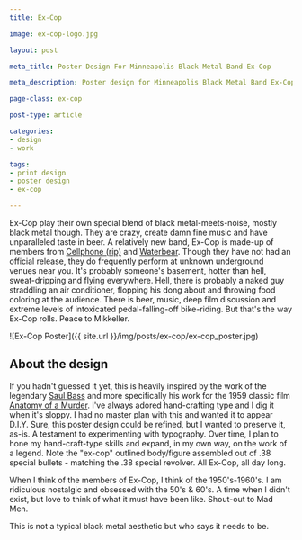 ```yaml
---
title: Ex-Cop

image: ex-cop-logo.jpg

layout: post

meta_title: Poster Design For Minneapolis Black Metal Band Ex-Cop

meta_description: Poster design for Minneapolis Black Metal Band Ex-Cop - new to the music scene but play frequently at an unknown club near you.

page-class: ex-cop

post-type: article

categories:
- design
- work

tags:
- print design
- poster design
- ex-cop

---
```


Ex-Cop play their own special blend of black metal-meets-noise, mostly black metal though. They are crazy, create damn fine music and have unparalleled taste in beer. A relatively new band, Ex-Cop is made-up of members from <a href="http://www.myspace.com/cellphonenoise" title="Cellphone Music" class="external">Cellphone (rip)</a> and <a href="http://www.myspace.com/1waterbear2" title="Waterbear Music" class="external">Waterbear</a>. Though they have not had an official release, they do frequently perform at unknown underground venues near you. It's probably someone's basement, hotter than hell, sweat-dripping and flying everywhere. Hell, there is probably a naked guy straddling an air conditioner, flopping his dong about and throwing food coloring at the audience. There is beer, music, deep film discussion and extreme levels of intoxicated pedal-falling-off bike-riding. But that's the way Ex-Cop rolls. Peace to Mikkeller.

![Ex-Cop Poster]({{ site.url }}/img/posts/ex-cop/ex-cop_poster.jpg)

## About the design
If you hadn't guessed it yet, this is heavily inspired by the work of the legendary <a href="http://en.wikipedia.org/wiki/Saul_Bass" title="Saul Bass" class="external">Saul Bass</a> and more specifically his work for the 1959 classic film <a href="http://en.wikipedia.org/wiki/Anatomy_of_a_Murder" title="Anatomy of a Murder" class="external">Anatomy of a Murder</a>. I've always adored hand-crafting type and I dig it when it's sloppy. I had no master plan with this and wanted it to appear D.I.Y. Sure, this poster design could be refined, but I wanted to preserve it, as-is. A testament to experimenting with typography. Over time, I plan to hone my hand-craft-type skills and expand, in my own way, on the work of a legend. Note the "ex-cop" outlined body/figure assembled out of .38 special bullets - matching the .38 special revolver. All Ex-Cop, all day long.

When I think of the members of Ex-Cop, I think of the 1950's-1960's. I am ridiculous nostalgic and obsessed with the 50's & 60's. A time when I didn't exist, but love to think of what it must have been like. Shout-out to Mad Men.

This is not a typical black metal aesthetic but who says it needs to be.
